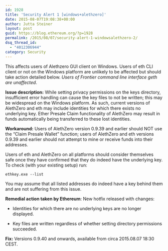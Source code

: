 ```yaml
---
id: 1928
title: 'Security Alert 1 [windows+alethzero]'
date: 2015-08-07T19:08:38+00:00
author: Jutta Steiner
layout: post
guid: https://blog.ethereum.org/?p=1928
permalink: /2015/08/07/security-alert-1-windowsalethzero-2/
dsq_thread_id:
  - "4012306944"
category: Security
---
```

This affects users of Alethzero GUI client on Windows. Users of eth CLI client or not on the Windows platform are unlikely to be affected but should take action detailed below. <em>Users of Frontier command line interface geth are unaffected</em>.

<strong>Issue description:</strong> While setting privacy permissions on the keys directory, insufficient error handling can cause the key files to not be written; this may be widespread on the Windows platform. As such, current versions of AlethZero and eth may include identities for which there exists no underlying key. Ether Presale Claim functionality of AlethZero may result in funds automatically being transferred to these lost identities.

<strong>Workaround:</strong> Users of AlethZero version 0.9.39 and earlier should NOT use the “Claim Presale Wallet” function; users of AlethZero and eth versions 0.9.39 and earlier should not attempt to mine or receive funds into their addresses.

Users of eth and AlethZero on all platforms should consider themselves safe once they have confirmed that they do indeed have the underlying key. To check (with your existing setup) run:

<code>ethkey.exe --list</code>

You may assume that all listed addresses do indeed have a key behind them and are not suffering from this issue.

<b>Remedial action taken by Ethereum</b>: New hotfix released with changes:

- Identities for which there are no underlying keys are no longer displayed.

- Key files are written regardless of whether setting directory permissions succeeded.

<strong>Fix:</strong> Versions 0.9.40 and onwards, available from circa 2015.08.07 18:30 CEST.
